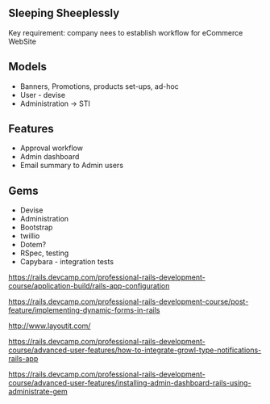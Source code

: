 ## Sleeping Sheeplessly

Key requirement: company nees to establish workflow for eCommerce WebSite

## Models
-  Banners, Promotions, products set-ups, ad-hoc
- User - devise
- Administration -> STI


## Features
- Approval workflow
- Admin dashboard
- Email summary to Admin users


## Gems
- Devise
- Administration
- Bootstrap
- twillio
- Dotem?
- RSpec, testing
- Capybara - integration tests

https://rails.devcamp.com/professional-rails-development-course/application-build/rails-app-configuration

https://rails.devcamp.com/professional-rails-development-course/post-feature/implementing-dynamic-forms-in-rails

http://www.layoutit.com/

https://rails.devcamp.com/professional-rails-development-course/advanced-user-features/how-to-integrate-growl-type-notifications-rails-app

https://rails.devcamp.com/professional-rails-development-course/advanced-user-features/installing-admin-dashboard-rails-using-administrate-gem
